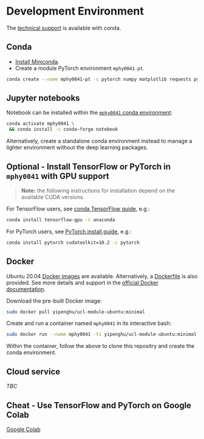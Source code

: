 
# Development Environment
The [technical support](https://github.com/YipengHu/MPHY0030/blob/main/docs/dev_env_python.md) is available with conda.  

## Conda
- [Install Miniconda](https://docs.conda.io/projects/conda/en/latest/user-guide/install/).
- Create a module PyTorch environment `mphy0041-pt`.
```bash
conda create --name mphy0041-pt -c pytorch numpy matplotlib requests pytorch
```

## Jupyter notebooks
Notebook can be installed within the [`mphy0041` conda environment](../docs/conda.md):

``` bash
conda activate mphy0041 \
 && conda install -c conda-forge notebook
```

Alternatively, create a standalone conda environment instead to manage a lighter environment without the deep learning packages.



## Optional - Install TensorFlow or PyTorch in `mphy0041` with GPU support
>**Note:** the following instructions for installation depend on the available CUDA versions.

For TensorFlow users, see [conda TensorFlow guide](https://docs.anaconda.com/anaconda/user-guide/tasks/tensorflow/), e.g.:
```bash
conda install tensorflow-gpu -c anaconda 
```

For PyTorch users, see [PyTorch install guide](https://pytorch.org/get-started/locally/), e.g.:
```bash
conda install pytorch cudatoolkit=10.2 -c pytorch
```


## Docker 
Ubuntu 20.04 [Docker images](https://hub.docker.com/repository/docker/yipenghu/ucl-module-ubuntu) are available. Alternatively, a [Dockerfile](../Dockerfile) is also provided. See more details and support in the [official Docker documentation](https://docs.docker.com/).  

Download the pre-built Docker image:
```bash
sudo docker pull yipenghu/ucl-module-ubuntu:minimal 
```
Create and run a container named `mphy0041` in its interactive bash:
```bash
sudo docker run --name mphy0041 -ti yipenghu/ucl-module-ubuntu:minimal bash
```
Within the container, follow the above to clone this repositry and create the conda environment.


## Cloud service
_TBC_


## Cheat - Use TensorFlow and PyTorch on Google Colab
[Google Colab](https://colab.research.google.com/)
